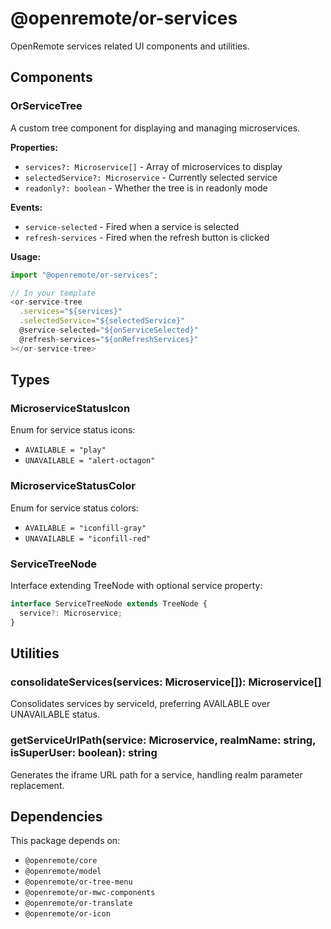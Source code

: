 # @openremote/or-services

OpenRemote services related UI components and utilities.

## Components

### OrServiceTree

A custom tree component for displaying and managing microservices.

**Properties:**
- `services?: Microservice[]` - Array of microservices to display
- `selectedService?: Microservice` - Currently selected service
- `readonly?: boolean` - Whether the tree is in readonly mode

**Events:**
- `service-selected` - Fired when a service is selected
- `refresh-services` - Fired when the refresh button is clicked

**Usage:**
```typescript
import "@openremote/or-services";

// In your template
<or-service-tree
  .services="${services}"
  .selectedService="${selectedService}"
  @service-selected="${onServiceSelected}"
  @refresh-services="${onRefreshServices}"
></or-service-tree>
```

## Types

### MicroserviceStatusIcon
Enum for service status icons:
- `AVAILABLE = "play"`
- `UNAVAILABLE = "alert-octagon"`

### MicroserviceStatusColor
Enum for service status colors:
- `AVAILABLE = "iconfill-gray"`
- `UNAVAILABLE = "iconfill-red"`

### ServiceTreeNode
Interface extending TreeNode with optional service property:
```typescript
interface ServiceTreeNode extends TreeNode {
  service?: Microservice;
}
```

## Utilities

### consolidateServices(services: Microservice[]): Microservice[]
Consolidates services by serviceId, preferring AVAILABLE over UNAVAILABLE status.

### getServiceUrlPath(service: Microservice, realmName: string, isSuperUser: boolean): string
Generates the iframe URL path for a service, handling realm parameter replacement.

## Dependencies

This package depends on:
- `@openremote/core`
- `@openremote/model`
- `@openremote/or-tree-menu`
- `@openremote/or-mwc-components`
- `@openremote/or-translate`
- `@openremote/or-icon`